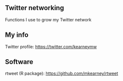 ## Twitter networking
Functions I use to grow my Twitter network

## My info
Twitter profile: https://twitter.com/kearneymw

## Software
rtweet (R package): https://github.com/mkearney/rtweet
